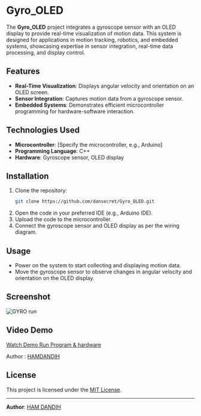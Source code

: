 # Gyro_OLED

The **Gyro_OLED** project integrates a gyroscope sensor with an OLED display to provide real-time visualization of motion data. This system is designed for applications in motion tracking, robotics, and embedded systems, showcasing expertise in sensor integration, real-time data processing, and display control.

## Features
- **Real-Time Visualization**: Displays angular velocity and orientation on an OLED screen.
- **Sensor Integration**: Captures motion data from a gyroscope sensor.
- **Embedded Systems**: Demonstrates efficient microcontroller programming for hardware-software interaction.

## Technologies Used
- **Microcontroller**: [Specify the microcontroller, e.g., Arduino]
- **Programming Language**: C++
- **Hardware**: Gyroscope sensor, OLED display

## Installation
1. Clone the repository:
    ```bash
    git clone https://github.com/dansecret/Gyro_OLED.git
    ```
2. Open the code in your preferred IDE (e.g., Arduino IDE).
3. Upload the code to the microcontroller.
4. Connect the gyroscope sensor and OLED display as per the wiring diagram.

## Usage
- Power on the system to start collecting and displaying motion data.
- Move the gyroscope sensor to observe changes in angular velocity and orientation on the OLED display.

## Screenshot
![GYRO run](https://github.com/user-attachments/assets/a091dbaf-7968-46b1-ac0b-a9ad1d0c6db3)

## Video Demo
[Watch Demo Run Program & hardware](https://drive.google.com/file/d/10CIC2p8g7YldLNB0M2P4yN_DEPLK51hU/view?usp=sharing)


Author :  [HAMDANDIH](https://github.com/dansecret)
## License
This project is licensed under the [MIT License](https://github.com/dansecret/Gyro_OLED).

---

**Author**: [HAM DANDIH](https://github.com/dansecret/)
